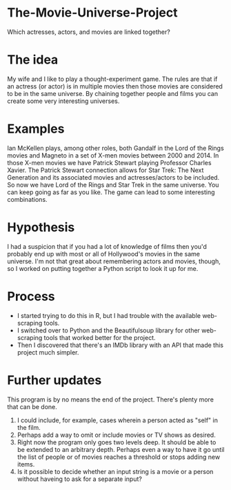 # The-Movie-Universe-Project
Which actresses, actors, and movies are linked together?

# The idea
  My wife and I like to play a thought-experiment game. The rules are that if an actress (or actor) is in multiple movies then those movies are considered to be in the same universe. By chaining together people and films you can create some very interesting universes.

# Examples
  Ian McKellen plays, among other roles, both Gandalf in the Lord of the Rings movies and Magneto in a set of X-men movies between 2000 and 2014. 
  In those X-men movies we have Patrick Stewart playing Professor Charles Xavier. 
  The Patrick Stewart connection allows for Star Trek: The Next Generation and its associated movies and actresses/actors to be included. 
  So now we have Lord of the Rings and Star Trek in the same universe. 
You can keep going as far as you like. The game can lead to some interesting combinations.

# Hypothesis
  I had a suspicion that if you had a lot of knowledge of films then you'd probably end up with most or all of Hollywood's movies in the same universe. I'm not that great about remembering actors and movies, though, so I worked on putting together a Python script to look it up for me.

# Process
  - I started trying to do this in R, but I had trouble with the available web-scraping tools.
  - I switched over to Python and the Beautifulsoup library for other web-scraping tools that worked better for the project.
  - Then I discovered that there's an IMDb library with an API that made this project much simpler.

# Further updates
This program is by no means the end of the project. There's plenty more that can be done.
1. I could include, for example, cases wherein a person acted as "self" in the film.
2. Perhaps add a way to omit or include movies or TV shows as desired.
3. Right now the program only goes two levels deep. It should be able to be extended to an arbitrary depth. Perhaps even a way to have it go until the list of people or of movies reaches a threshold or stops adding new items.
4. Is it possible to decide whether an input string is a movie or a person without haveing to ask for a separate input?
